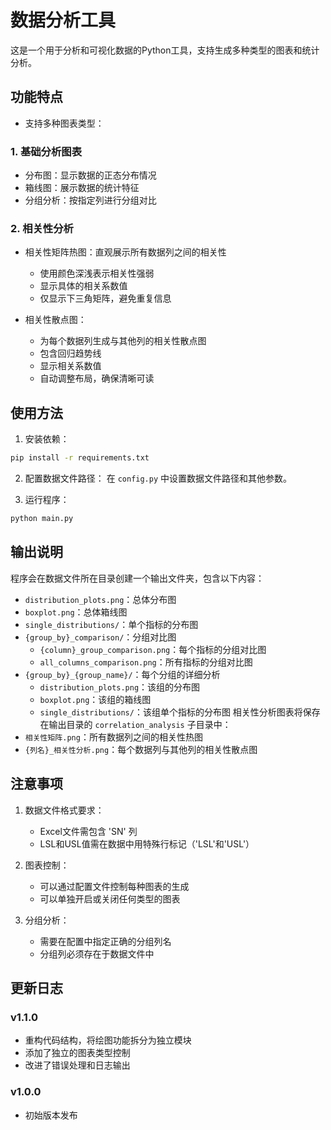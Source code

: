 # 数据分析工具

这是一个用于分析和可视化数据的Python工具，支持生成多种类型的图表和统计分析。

## 功能特点
- 支持多种图表类型：
### 1. 基础分析图表
- 分布图：显示数据的正态分布情况
- 箱线图：展示数据的统计特征
- 分组分析：按指定列进行分组对比

### 2. 相关性分析
- 相关性矩阵热图：直观展示所有数据列之间的相关性
  - 使用颜色深浅表示相关性强弱
  - 显示具体的相关系数值
  - 仅显示下三角矩阵，避免重复信息

- 相关性散点图：
  - 为每个数据列生成与其他列的相关性散点图
  - 包含回归趋势线
  - 显示相关系数值
  - 自动调整布局，确保清晰可读

## 使用方法

1. 安装依赖：
```bash
pip install -r requirements.txt
```

2. 配置数据文件路径：
在 `config.py` 中设置数据文件路径和其他参数。

3. 运行程序：
```bash
python main.py
```

## 输出说明

程序会在数据文件所在目录创建一个输出文件夹，包含以下内容：

- `distribution_plots.png`：总体分布图
- `boxplot.png`：总体箱线图
- `single_distributions/`：单个指标的分布图
- `{group_by}_comparison/`：分组对比图
  - `{column}_group_comparison.png`：每个指标的分组对比图
  - `all_columns_comparison.png`：所有指标的分组对比图
- `{group_by}_{group_name}/`：每个分组的详细分析
  - `distribution_plots.png`：该组的分布图
  - `boxplot.png`：该组的箱线图
  - `single_distributions/`：该组单个指标的分布图
相关性分析图表将保存在输出目录的 `correlation_analysis` 子目录中：
- `相关性矩阵.png`：所有数据列之间的相关性热图
- `{列名}_相关性分析.png`：每个数据列与其他列的相关性散点图
## 注意事项

1. 数据文件格式要求：
   - Excel文件需包含 'SN' 列
   - LSL和USL值需在数据中用特殊行标记（'LSL'和'USL'）

2. 图表控制：
   - 可以通过配置文件控制每种图表的生成
   - 可以单独开启或关闭任何类型的图表

3. 分组分析：
   - 需要在配置中指定正确的分组列名
   - 分组列必须存在于数据文件中

## 更新日志

### v1.1.0
- 重构代码结构，将绘图功能拆分为独立模块
- 添加了独立的图表类型控制
- 改进了错误处理和日志输出

### v1.0.0
- 初始版本发布